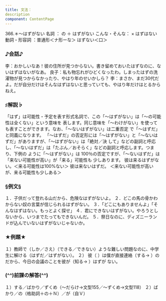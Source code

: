 ```yaml
---
title: 文法：
description
component: ContentPage
---
```



366.＊～はずがない
名詞 ： の ＋ はずがない
こんな・そんな： × はずはない
動詞・形容詞 ：普通形＜ナ形ーな＞ はずない＜口＞
### ♪会話♪
李：おかしいなあ！彼の住所が見つからない。書き留めておいたはずなのに、ないはずはないがなあ。 良子：私も物忘れがひどくなったわ。しまったはずの洗濯物が見つからなかったり、やはり年のせいかしら？
李：まさか、まだ30代だよ。だが自分だけはそんなはずはないと思っていても、やはり年だけはとるからねえ。
### ♯解説♭
「はず」は可能性・予定を表す形式名詞で、この「～はずがない」は「～の可能性は全くない」という意味を 表します。同じ意味を「～わけがない」を使っても表すことができます。なお、「～ないはずがない」は二重否定 で「～はずだ」と同義になります。
「～はずだ」の否定形には「～はずがない」と「～ないはずだ」がありますが、「～はずがない」は「絶対／決
して」などの副詞と呼応し、「～ないはずだ」は「たぶん／おそらく」などの副詞と呼応します。つまり、下例の ように「～はずがない」は 100％の否定ですが、「～ないはずだ」は「来ない可能性が高い」が「来る」可能性も 少しあります。
彼は来るはずがない。＜来る可能性は100%ない＞ 彼は来ないはずだ。 ＜来ない可能性が高いが、来る可能性も少しある＞
### §例文§
１．子供だって登れる山だから、危険なはずがないよ。
２．どこの馬の骨かわからない奴の言葉が信じられるはずがない。
３．「どこにもありませんよ」「そんなはずはない。もっとよく探せ」
４．君にできないはずがない。やろうとしないから、いつまでたってもできないんだ。
５．祭日なのに、ディズニーランドが込んでいないはずがないじゃないか。
### ★例題★
１）教師で（しか／さえ）（できる／できない）ような難しい問題なのに、中学生に解ける（はずだ／はずがない）。
２） 彼（ ）は僕が直接連絡（する→ ）のだから、今日の会議のことを彼が（知る→ ）はずが
ない。      
### (^^)前課の解答(^^)
１）する／ばかり／ずくめ（～だらけ→文型155／～ずくめ→文型118）
２）ばかり／の（格助詞＋の＋Ｎ）／が（自Ｖ）
